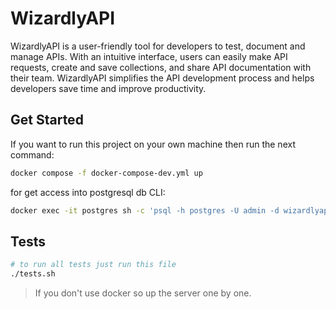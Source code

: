# WizardlyAPI

WizardlyAPI is a user-friendly tool for developers to test, document and manage APIs. With an intuitive interface, users can easily make API requests, create and save collections, and share API documentation with their team. WizardlyAPI simplifies the API development process and helps developers save time and improve productivity.

## Get Started

If you want to run this project on your own machine then run the next command:

```bash
docker compose -f docker-compose-dev.yml up
```

for get access into postgresql db CLI:

```bash
docker exec -it postgres sh -c 'psql -h postgres -U admin -d wizardlyapi'
```

## Tests

```bash
# to run all tests just run this file
./tests.sh
```
> If you don't use docker so up the server one by one.

